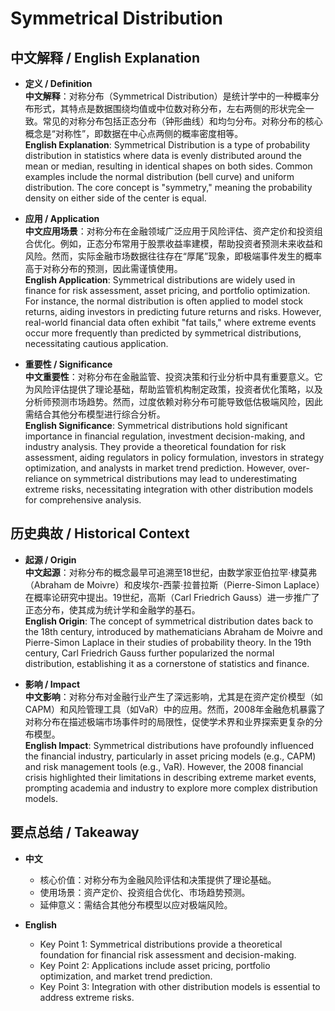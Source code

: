 # Symmetrical Distribution

## 中文解释 / English Explanation

* **定义 / Definition**  
  **中文解释**：对称分布（Symmetrical Distribution）是统计学中的一种概率分布形式，其特点是数据围绕均值或中位数对称分布，左右两侧的形状完全一致。常见的对称分布包括正态分布（钟形曲线）和均匀分布。对称分布的核心概念是“对称性”，即数据在中心点两侧的概率密度相等。  
  **English Explanation**: Symmetrical Distribution is a type of probability distribution in statistics where data is evenly distributed around the mean or median, resulting in identical shapes on both sides. Common examples include the normal distribution (bell curve) and uniform distribution. The core concept is "symmetry," meaning the probability density on either side of the center is equal.

* **应用 / Application**  
  **中文应用场景**：对称分布在金融领域广泛应用于风险评估、资产定价和投资组合优化。例如，正态分布常用于股票收益率建模，帮助投资者预测未来收益和风险。然而，实际金融市场数据往往存在“厚尾”现象，即极端事件发生的概率高于对称分布的预测，因此需谨慎使用。  
  **English Application**: Symmetrical distributions are widely used in finance for risk assessment, asset pricing, and portfolio optimization. For instance, the normal distribution is often applied to model stock returns, aiding investors in predicting future returns and risks. However, real-world financial data often exhibit "fat tails," where extreme events occur more frequently than predicted by symmetrical distributions, necessitating cautious application.

* **重要性 / Significance**  
  **中文重要性**：对称分布在金融监管、投资决策和行业分析中具有重要意义。它为风险评估提供了理论基础，帮助监管机构制定政策，投资者优化策略，以及分析师预测市场趋势。然而，过度依赖对称分布可能导致低估极端风险，因此需结合其他分布模型进行综合分析。  
  **English Significance**: Symmetrical distributions hold significant importance in financial regulation, investment decision-making, and industry analysis. They provide a theoretical foundation for risk assessment, aiding regulators in policy formulation, investors in strategy optimization, and analysts in market trend prediction. However, over-reliance on symmetrical distributions may lead to underestimating extreme risks, necessitating integration with other distribution models for comprehensive analysis.

## 历史典故 / Historical Context

* **起源 / Origin**  
  **中文起源**：对称分布的概念最早可追溯至18世纪，由数学家亚伯拉罕·棣莫弗（Abraham de Moivre）和皮埃尔-西蒙·拉普拉斯（Pierre-Simon Laplace）在概率论研究中提出。19世纪，高斯（Carl Friedrich Gauss）进一步推广了正态分布，使其成为统计学和金融学的基石。  
  **English Origin**: The concept of symmetrical distribution dates back to the 18th century, introduced by mathematicians Abraham de Moivre and Pierre-Simon Laplace in their studies of probability theory. In the 19th century, Carl Friedrich Gauss further popularized the normal distribution, establishing it as a cornerstone of statistics and finance.

* **影响 / Impact**  
  **中文影响**：对称分布对金融行业产生了深远影响，尤其是在资产定价模型（如CAPM）和风险管理工具（如VaR）中的应用。然而，2008年金融危机暴露了对称分布在描述极端市场事件时的局限性，促使学术界和业界探索更复杂的分布模型。  
  **English Impact**: Symmetrical distributions have profoundly influenced the financial industry, particularly in asset pricing models (e.g., CAPM) and risk management tools (e.g., VaR). However, the 2008 financial crisis highlighted their limitations in describing extreme market events, prompting academia and industry to explore more complex distribution models.

## 要点总结 / Takeaway

* **中文**  
  - 核心价值：对称分布为金融风险评估和决策提供了理论基础。  
  - 使用场景：资产定价、投资组合优化、市场趋势预测。  
  - 延伸意义：需结合其他分布模型以应对极端风险。

* **English**  
  - Key Point 1: Symmetrical distributions provide a theoretical foundation for financial risk assessment and decision-making.  
  - Key Point 2: Applications include asset pricing, portfolio optimization, and market trend prediction.  
  - Key Point 3: Integration with other distribution models is essential to address extreme risks.